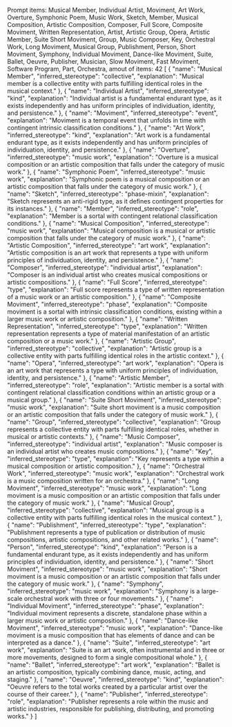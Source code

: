 Prompt items: 
Musical Member, Individual Artist, Moviment, Art Work, Overture, Symphonic Poem, Music Work, Sketch, Member, Musical Composition, Artistic Composition, Composer, Full Score, Composite Moviment, Written Representation, Artist, Artistic Group, Opera, Artistic Member, Suite Short Moviment, Group, Music Composer, Key, Orchestral Work, Long Moviment, Musical Group, Publishment, Person, Short Moviment, Symphony, Individual Moviment, Dance-like Moviment, Suite, Ballet, Oeuvre, Publisher, Musician, Slow Moviment, Fast Moviment, Software Program, Part, Orchestra, 
amout of items: 42
 [
    {
        "name": "Musical Member",
        "inferred_stereotype": "collective",
        "explanation": "Musical member is a collective entity with parts fulfilling identical roles in the musical context."
    },
    {
        "name": "Individual Artist",
        "inferred_stereotype": "kind",
        "explanation": "Individual artist is a fundamental endurant type, as it exists independently and has uniform principles of individuation, identity, and persistence."
    },
    {
        "name": "Moviment",
        "inferred_stereotype": "event",
        "explanation": "Moviment is a temporal event that unfolds in time with contingent intrinsic classification conditions."
    },
    {
        "name": "Art Work",
        "inferred_stereotype": "kind",
        "explanation": "Art work is a fundamental endurant type, as it exists independently and has uniform principles of individuation, identity, and persistence."
    },
    {
        "name": "Overture",
        "inferred_stereotype": "music work",
        "explanation": "Overture is a musical composition or an artistic composition that falls under the category of music work."
    },
    {
        "name": "Symphonic Poem",
        "inferred_stereotype": "music work",
        "explanation": "Symphonic poem is a musical composition or an artistic composition that falls under the category of music work."
    },
    {
        "name": "Sketch",
        "inferred_stereotype": "phase-mixin",
        "explanation": "Sketch represents an anti-rigid type, as it defines contingent properties for its instances."
    },
    {
        "name": "Member",
        "inferred_stereotype": "role",
        "explanation": "Member is a sortal with contingent relational classification conditions."
    },
    {
        "name": "Musical Composition",
        "inferred_stereotype": "music work",
        "explanation": "Musical composition is a musical or artistic composition that falls under the category of music work."
    },
    {
        "name": "Artistic Composition",
        "inferred_stereotype": "art work",
        "explanation": "Artistic composition is an art work that represents a type with uniform principles of individuation, identity, and persistence."
    },
    {
        "name": "Composer",
        "inferred_stereotype": "individual artist",
        "explanation": "Composer is an individual artist who creates musical compositions or artistic compositions."
    },
    {
        "name": "Full Score",
        "inferred_stereotype": "type",
        "explanation": "Full score represents a type of written representation of a music work or an artistic composition."
    },
    {
        "name": "Composite Moviment",
        "inferred_stereotype": "phase",
        "explanation": "Composite moviment is a sortal with intrinsic classification conditions, existing within a larger music work or artistic composition."
    },
    {
        "name": "Written Representation",
        "inferred_stereotype": "type",
        "explanation": "Written representation represents a type of material manifestation of an artistic composition or a music work."
    },
    {
        "name": "Artistic Group",
        "inferred_stereotype": "collective",
        "explanation": "Artistic group is a collective entity with parts fulfilling identical roles in the artistic context."
    },
    {
        "name": "Opera",
        "inferred_stereotype": "art work",
        "explanation": "Opera is an art work that represents a type with uniform principles of individuation, identity, and persistence."
    },
    {
        "name": "Artistic Member",
        "inferred_stereotype": "role",
        "explanation": "Artistic member is a sortal with contingent relational classification conditions within an artistic group or a musical group."
    },
    {
        "name": "Suite Short Moviment",
        "inferred_stereotype": "music work",
        "explanation": "Suite short moviment is a music composition or an artistic composition that falls under the category of music work."
    },
    {
        "name": "Group",
        "inferred_stereotype": "collective",
        "explanation": "Group represents a collective entity with parts fulfilling identical roles, whether in musical or artistic contexts."
    },
    {
        "name": "Music Composer",
        "inferred_stereotype": "individual artist",
        "explanation": "Music composer is an individual artist who creates music compositions."
    },
    {
        "name": "Key",
        "inferred_stereotype": "type",
        "explanation": "Key represents a type within a musical composition or artistic composition."
    },
    {
        "name": "Orchestral Work",
        "inferred_stereotype": "music work",
        "explanation": "Orchestral work is a music composition written for an orchestra."
    },
    {
        "name": "Long Moviment",
        "inferred_stereotype": "music work",
        "explanation": "Long moviment is a music composition or an artistic composition that falls under the category of music work."
    },
    {
        "name": "Musical Group",
        "inferred_stereotype": "collective",
        "explanation": "Musical group is a collective entity with parts fulfilling identical roles in the musical context."
    },
    {
        "name": "Publishment",
        "inferred_stereotype": "type",
        "explanation": "Publishment represents a type of publication or distribution of music compositions, artistic compositions, and other related works."
    },
    {
        "name": "Person",
        "inferred_stereotype": "kind",
        "explanation": "Person is a fundamental endurant type, as it exists independently and has uniform principles of individuation, identity, and persistence."
    },
    {
        "name": "Short Moviment",
        "inferred_stereotype": "music work",
        "explanation": "Short moviment is a music composition or an artistic composition that falls under the category of music work."
    },
    {
        "name": "Symphony",
        "inferred_stereotype": "music work",
        "explanation": "Symphony is a large-scale orchestral work with three or four movements."
    },
    {
        "name": "Individual Moviment",
        "inferred_stereotype": "phase",
        "explanation": "Individual moviment represents a discrete, standalone phase within a larger music work or artistic composition."
    },
    {
        "name": "Dance-like Moviment",
        "inferred_stereotype": "music work",
        "explanation": "Dance-like moviment is a music composition that has elements of dance and can be interpreted as a dance."
    },
    {
        "name": "Suite",
        "inferred_stereotype": "art work",
        "explanation": "Suite is an art work, often instrumental and in three or more movements, designed to form a single compositional whole."
    },
    {
        "name": "Ballet",
        "inferred_stereotype": "art work",
        "explanation": "Ballet is an artistic composition, typically combining dance, music, acting, and staging."
    },
    {
        "name": "Oeuvre",
        "inferred_stereotype": "kind",
        "explanation": "Oeuvre refers to the total works created by a particular artist over the course of their career."
    },
    {
        "name": "Publisher",
        "inferred_stereotype": "role",
        "explanation": "Publisher represents a role within the music and artistic industries, responsible for publishing, distributing, and promoting works."
    }
]
